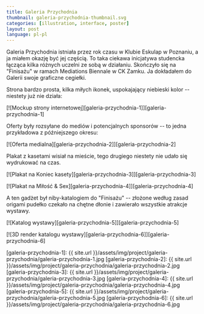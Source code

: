 ```yaml
---
title: Galeria Przychodnia
thumbnail: galeria-przychodnia-thumbnail.svg
categories: [illustration, interface, poster]
layout: post
language: pl-pl
---
```


Galeria Przychodnia istniała przez rok czasu w Klubie Eskulap w Poznaniu, a ja miałem okazję być jej częścią. To taka ciekawa inicjatywa studencka łącząca kilka różnych uczelni ze sobą w działaniu. Skończyło się na "Finisażu" w ramach Mediations Biennale w CK Zamku. Ja dokładałem do Galerii swoje graficzne cegiełki.

Strona bardzo prosta, kilka miłych ikonek, uspokajający niebieski kolor -- niestety już nie działa:

[![Mockup strony internetowej][galeria-przychodnia-1]][galeria-przychodnia-1]

Oferty były rozsyłane do mediów i potencjalnych sponsorów -- to jedna przykładowa z późniejszego okresu:

[![Oferta medialna][galeria-przychodnia-2]][galeria-przychodnia-2]

Plakat z kasetami wisiał na mieście, tego drugiego niestety nie udało się wydrukować na czas.

[![Plakat na Koniec kasety][galeria-przychodnia-3]][galeria-przychodnia-3]

[![Plakat na Miłość & Sex][galeria-przychodnia-4]][galeria-przychodnia-4]

A ten gadżet był niby-katalogiem do "Finisażu" -- złożone według zasad origami pudełko czekało na chętne dłonie i zawierało wszystkie atrakcje wystawy.

[![Katalog wystawy][galeria-przychodnia-5]][galeria-przychodnia-5]

[![3D render katalogu wystawy][galeria-przychodnia-6]][galeria-przychodnia-6]

[galeria-przychodnia-1]: {{ site.url }}/assets/img/project/galeria-przychodnia/galeria-przychodnia-1.jpg
[galeria-przychodnia-2]: {{ site.url }}/assets/img/project/galeria-przychodnia/galeria-przychodnia-2.jpg
[galeria-przychodnia-3]: {{ site.url }}/assets/img/project/galeria-przychodnia/galeria-przychodnia-3.jpg
[galeria-przychodnia-4]: {{ site.url }}/assets/img/project/galeria-przychodnia/galeria-przychodnia-4.jpg
[galeria-przychodnia-5]: {{ site.url }}/assets/img/project/galeria-przychodnia/galeria-przychodnia-5.jpg
[galeria-przychodnia-6]: {{ site.url }}/assets/img/project/galeria-przychodnia/galeria-przychodnia-6.jpg